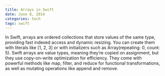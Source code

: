 ```yaml
---
title: Arrays in Swift
date: June 8, 2014
categories: tech
tags: swift
---
```


In Swift, arrays are ordered collections that store values of the same type, providing fast indexed access and dynamic resizing. You can create them with literals like [1, 2, 3] or with initializers such as Array(repeating: 0, count: 5). Swift arrays are value types, meaning they’re copied on assignment, but they use copy-on-write optimization for efficiency. They come with powerful methods like map, filter, and reduce for functional transformations, as well as mutating operations like append and remove.
